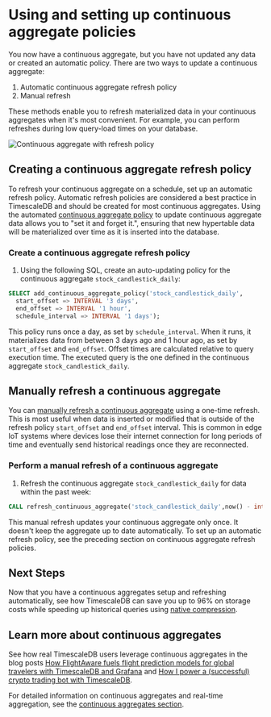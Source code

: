 # Using and setting up continuous aggregate policies

You now have a continuous aggregate, but you have not updated any data or created an automatic 
policy. There are two ways to update a continuous aggregate: 
1. Automatic continuous aggregate refresh policy
2. Manual refresh

These methods enable you to refresh materialized data in your
continuous aggregates when it's most convenient. For example, you can perform refreshes
during low query-load times on your database.

  <img class="main-content__illustration" src="https://s3.amazonaws.com/assets.timescale.com/docs/images/getting-started/continuous-aggregate-policy.jpg" alt="Continuous aggregate with refresh policy"/>

## Creating a continuous aggregate refresh policy

To refresh your continuous aggregate on a schedule, set up an automatic refresh policy. Automatic 
refresh policies are considered a best practice in TimescaleDB and should be created
for most continuous aggregates. Using the automated [continuous aggregate policy][auto-refresh] to update continuous 
aggregate data allows you to "set it and forget it.", ensuring that new hypertable data
will be materialized over time as it is inserted into the database.

<procedure>

### Create a continuous aggregate refresh policy
1. Using the following SQL, create an auto-updating policy for the continuous 
   aggregate `stock_candlestick_daily`:

  ```sql
  SELECT add_continuous_aggregate_policy('stock_candlestick_daily',
    start_offset => INTERVAL '3 days',
    end_offset => INTERVAL '1 hour',
    schedule_interval => INTERVAL '1 days');
  ```

This policy runs once a day, as set by `schedule_interval`. When it runs, it
materializes data from between 3 days ago and 1 hour ago, as set by `start_offset`
and `end_offset`. Offset times are calculated relative to query execution time.
The executed query is the one defined in the continuous
aggregate `stock_candlestick_daily`.

</procedure>

## Manually refresh a continuous aggregate

You can [manually refresh a continuous aggregate][manual-refresh] using a one-time refresh.
This is most useful when data is inserted or modified that is outside of the
refresh policy `start_offset` and `end_offset` interval. This is common in edge
IoT systems where devices lose their internet connection for long periods of time
and eventually send historical readings once they are reconnected.

<procedure>

### Perform a manual refresh of a continuous aggregate
1. Refresh the continuous aggregate `stock_candlestick_daily` for data within the past week:
  ```sql
  CALL refresh_continuous_aggregate('stock_candlestick_daily',now() - interval '1 week', now());
  ```

This manual refresh updates your continuous aggregate only once. It doesn't keep the aggregate
up to date automatically. To set up an automatic refresh policy, see the preceding section on continuous
aggregate refresh policies.

</procedure>

## Next Steps
Now that you have a continuous aggregates setup and refreshing automatically, see how
TimescaleDB can save you up to 96% on storage costs while speeding up historical queries
using [native compression][getting-started-compression].

## Learn more about continuous aggregates

See how real TimescaleDB users leverage continuous aggregates in the blog posts
[How FlightAware fuels flight prediction models for global travelers with
TimescaleDB and Grafana][flightaware] and [How I power a (successful) crypto
trading bot with TimescaleDB][crypto-bot].

For detailed information on continuous aggregates and real-time aggregation,
see the [continuous aggregates section][continuous-aggregates].


[getting-started-compression]:/getting-started/compress-data/
[flightaware]: https://blog.timescale.com/blog/how-flightaware-fuels-flight-prediction-models-with-timescaledb-and-grafana/
[crypto-bot]: https://blog.timescale.com/blog/how-i-power-a-successful-crypto-trading-bot-with-timescaledb/
[continuous-aggregates]: /how-to-guides/continuous-aggregates

[manual-refresh]: /api/:currentVersion:/continuous-aggregates/refresh_continuous_aggregate/
[auto-refresh]: /api/:currentVersion:/continuous-aggregates/add_continuous_aggregate_policy/